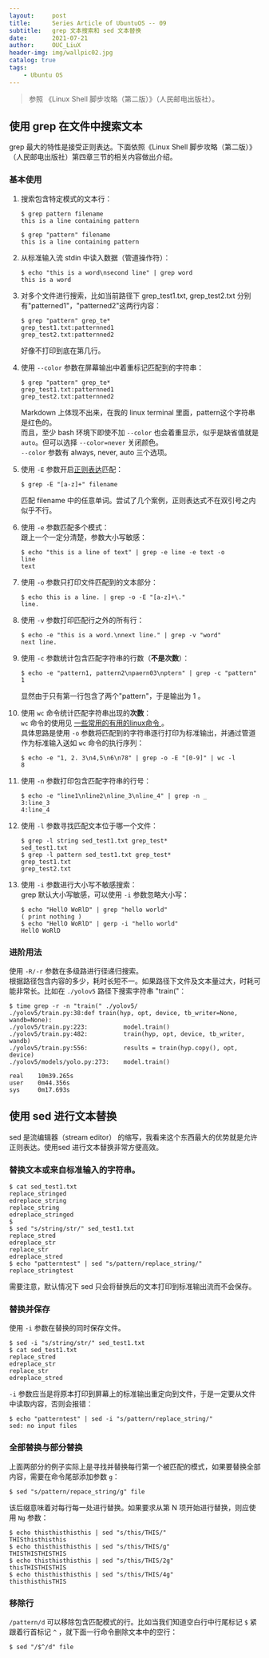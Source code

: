 ```yaml
---
layout:     post
title:      Series Article of UbuntuOS -- 09
subtitle:   grep 文本搜索和 sed 文本替换               
date:       2021-07-21
author:     OUC_LiuX
header-img: img/wallpic02.jpg
catalog: true
tags:
    - Ubuntu OS
---
```



> 参照 《Linux Shell 脚步攻略（第二版）》（人民邮电出版社）。     

## 使用 grep 在文件中搜索文本     

grep 最大的特性是接受正则表达。下面依照《Linux Shell 脚步攻略（第二版）》（人民邮电出版社）第四章三节的相关内容做出介绍。       

###  基本使用     
1. 搜索包含特定模式的文本行：      
   ```shell    
   $ grep pattern filename     
   this is a line containing pattern       

   $ grep "pattern" filename       
   this is a line containing pattern       
   ```     

2. 从标准输入流 stdin 中读入数据（管道操作符）：     
   ```shell    
   $ echo "this is a word\nsecond line" | grep word        
   this is a word       
   ```     

3. 对多个文件进行搜索，比如当前路径下 grep_test1.txt, grep_test2.txt 分别有"patterned1"，"patterned2"这两行内容：       
   ```shell      
   $ grep "pattern" grep_te*      
   grep_test1.txt:patternned1
   grep_test2.txt:patternned2
   ```     
   好像不打印到底在第几行。     

4. 使用 `--color` 参数在屏幕输出中着重标记匹配到的字符串：     
    ```shell      
    $ grep "pattern" grep_te*      
    grep_test1.txt:patternned1
    grep_test2.txt:patternned2
   ```      
   Markdown 上体现不出来，在我的 linux terminal 里面，pattern这个字符串是红色的。    
   而且，至少 bash 环境下即使不加 `--color` 也会着重显示，似乎是缺省值就是 `auto`。但可以选择 `--color=never` 关闭颜色。      
   `--color` 参数有 always, never, auto 三个选项。    

5. 使用 `-E` 参数开启[正则表达](https://www.ouc-liux.cn/2021/05/08/Series-Article-of-UbuntuOS-05/)匹配：
    ```shell
    $ grep -E "[a-z]+" filename        
    ```    
    匹配 filename 中的任意单词。尝试了几个案例，正则表达式不在双引号之内似乎不行。    

6. 使用 `-e` 参数匹配多个模式：     
    跟上一个一定分清楚，参数大小写敏感：      
    ```shell     
    $ echo "this is a line of text" | grep -e line -e text -o    
    line    
    text
    ```

7. 使用 `-o` 参数只打印文件匹配到的文本部分：     
    ```shell     
    $ echo this is a line. | grep -o -E "[a-z]+\."
    line.    
    ```

8. 使用 `-v` 参数打印匹配行之外的所有行：   
    ```shell   
    $ echo -e "this is a word.\nnext line." | grep -v "word"     
    next line.    
    ```    

9. 使用 `-c` 参数统计包含匹配字符串的行数（**不是次数**）：    
    ```shell     
    $ echo -e "pattern1, pattern2\npaern03\nptern" | grep -c "pattern"
    1
    ```    
    显然由于只有第一行包含了两个"pattern"，于是输出为 1 。       

10. 使用 `wc` 命令统计匹配字符串出现的**次数**：     
    `wc` 命令的使用见 [一些常用的有用的linux命令 ](https://www.ouc-liux.cn/2021/05/07/Series-Article-of-UbuntuOS-04/#wc-%E5%91%BD%E4%BB%A4%E7%BB%9F%E8%AE%A1%E6%96%87%E4%BB%B6%E5%AD%97%E6%95%B0%E8%A1%8C%E6%95%B0%E5%AD%97%E8%8A%82%E6%95%B0)。    
    具体思路是使用 `-o` 参数将匹配到的字符串逐行打印为标准输出，并通过管道作为标准输入送如 `wc` 命令的执行序列：      
    ```shell    
    $ echo -e "1, 2. 3\n4,5\n6\n78" | grep -o -E "[0-9]" | wc -l    
    8
    ```     

11. 使用 `-n` 参数打印包含匹配字符串的行号：     
    ```shell    
    $ echo -e "line1\nline2\nline_3\nline_4" | grep -n _     
    3:line_3     
    4:line_4
    ```    

12. 使用 `-l` 参数寻找匹配文本位于哪一个文件：     
    ```shell    
    $ grep -l string sed_test1.txt grep_test*     
    sed_test1.txt     
    $ grep -l pattern sed_test1.txt grep_test*     
    grep_test1.txt     
    grep_test2.txt  
    ```    
13. 使用 `-i` 参数进行大小写不敏感搜索：     
    grep 默认大小写敏感，可以使用 `-i` 参数忽略大小写：     
    ```shell       
    $ echo "HellO WoRlD" | grep "hello world"    
    ( print nothing )     
    $ echo "HellO WoRlD" | gerp -i "hello world"    
    HellO WoRlD
    ```    
 
###  进阶用法     
使用 `-R/-r` 参数在多级路进行径递归搜索。   
根据路径包含内容的多少，耗时长短不一。如果路径下文件及文本量过大，时耗可能非常长。比如在 `./yolov5` 路径下搜索字符串 "train("：    
```shell    
$ time grep -r -n "train(" ./yolov5/    
./yolov5/train.py:38:def train(hyp, opt, device, tb_writer=None, wandb=None):     
./yolov5/train.py:223:          model.train()     
./yolov5/train.py:482:          train(hyp, opt, device, tb_writer, wandb)     
./yolov5/train.py:556:          results = train(hyp.copy(), opt, device)      
./yolov5/models/yolo.py:273:    model.train()    

real    10m39.265s     
user    0m44.356s     
sys     0m17.693s    
```    

## 使用 sed 进行文本替换      

sed 是流编辑器（stream editor） 的缩写，我看来这个东西最大的优势就是允许正则表达。使用sed 进行文本替换非常方便高效。     

### 替换文本或来自标准输入的字符串。     
```shell
$ cat sed_test1.txt       
replace_stringed      
edreplace_string      
replace_string      
edreplace_stringed     
$ 
$ sed "s/string/str/" sed_test1.txt     
replace_stred    
edreplace_str    
replace_str     
edreplace_stred    
$ echo "patterntest" | sed "s/pattern/replace_string/"    
replace_stringtest
```      
需要注意，默认情况下 sed 只会将替换后的文本打印到标准输出流而不会保存。

### 替换并保存       
使用 `-i` 参数在替换的同时保存文件。
```shell       
$ sed -i "s/string/str/" sed_test1.txt     
$ cat sed_test1.txt    
replace_stred   
edreplace_str   
replace_str   
edreplace_stred    
```
`-i` 参数应当是将原本打印到屏幕上的标准输出重定向到文件，于是一定要从文件中读取内容，否则会报错：   
```shell     
$ echo "patterntest" | sed -i "s/pattern/replace_string/"
sed: no input files
```    

### 全部替换与部分替换     
上面两部分的例子实际上是寻找并替换每行第一个被匹配的模式，如果要替换全部内容，需要在命令尾部添加参数 `g`：    
```shell    
$ sed "s/pattern/repace_string/g" file
```    
该后缀意味着对每行每一处进行替换。如果要求从第 N 项开始进行替换，则应使用 `Ng` 参数：      
```shell    
$ echo thisthisthisthis | sed "s/this/THIS/"
THISthisthisthis    
$ echo thisthisthisthis | sed "s/this/THIS/g"
THISTHISTHISTHIS    
$ echo thisthisthisthis | sed "s/this/THIS/2g"
thisTHISTHISTHIS    
$ echo thisthisthisthis | sed "s/this/THIS/4g"
thisthisthisTHIS    
```       

### 移除行     
`/pattern/d` 可以移除包含匹配模式的行。比如当我们知道空白行中行尾标记 `$` 紧跟着行首标记 `^` ，就下面一行命令删除文本中的空行：    
```shell    
$ sed "/$^/d" file     
```    

